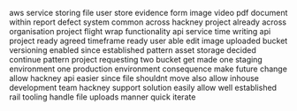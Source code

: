 aws service storing file user store evidence form image video pdf document within report defect system common across hackney project already across organisation project flight wrap functionality api service time writing api project ready agreed timeframe ready user able edit image uploaded bucket versioning enabled since established pattern asset storage decided continue pattern project requesting two bucket get made one staging environment one production environment consequence make future change allow hackney api easier since file shouldnt move also allow inhouse development team hackney support solution easily allow well established rail tooling handle file uploads manner quick iterate